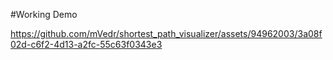 #Working Demo

https://github.com/mVedr/shortest_path_visualizer/assets/94962003/3a08f02d-c6f2-4d13-a2fc-55c63f0343e3

